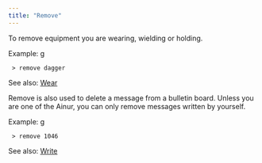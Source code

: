 ```yaml
---
title: "Remove"
---
```


To remove equipment you are wearing, wielding or holding.

Example: <nowiki>g

` > remove dagger`

</pre>

See also: [Wear](Wear "wikilink")

Remove is also used to delete a message from a bulletin board. Unless
you are one of the Ainur, you can only remove messages written by
yourself.

Example: <nowiki>g

` > remove 1046`

</pre>

See also: [Write](Write "wikilink")
